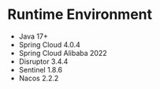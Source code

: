 #  Runtime Environment

- Java 17+
- Spring Cloud 4.0.4
- Spring Cloud Alibaba 2022
- Disruptor 3.4.4
- Sentinel 1.8.6
- Nacos 2.2.2
